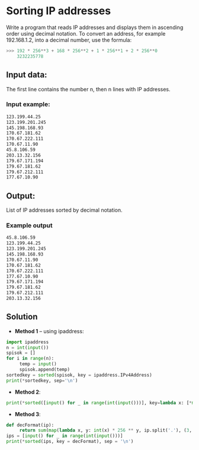 # Sorting IP addresses

Write a program that reads IP addresses and displays them in ascending order using decimal notation. To convert an address, for example 192.168.1.2, into a decimal number, use the formula:
```python
>>> 192 * 256**3 + 168 * 256**2 + 1 * 256**1 + 2 * 256**0
    3232235778
```

## Input data:

The first line contains the number n, then n lines with IP addresses.


### Input example:
```bash
123.199.44.25  
123.199.201.245  
145.198.168.93  
170.67.181.62  
170.67.222.111  
170.67.11.90  
45.8.106.59  
203.13.32.156  
179.67.171.194  
179.67.181.62  
179.67.212.111  
177.67.10.90  
```

    
## Output:

List of IP addresses sorted by decimal notation.

        
### Example output
```bash
45.8.106.59
123.199.44.25
123.199.201.245
145.198.168.93
170.67.11.90
170.67.181.62
170.67.222.111
177.67.10.90
179.67.171.194
179.67.181.62
179.67.212.111
203.13.32.156
```

## Solution
- __Method 1__ – using ipaddress:

```python        
import ipaddress
n = int(input())
spisok = []
for i in range(n):
     temp = input()
     spisok.append(temp)
sortedkey = sorted(spisok, key = ipaddress.IPv4Address)
print(*sortedkey, sep='\n')
```  

    
- __Method 2__:

```python   
print(*sorted([input() for _ in range(int(input()))], key=lambda x: [*map(int, x.split('.'))]), sep='\ n')
```    

    
- __Method 3__:

```python        
def decFormat(ip):
     return sum(map(lambda x, y: int(x) * 256 ** y, ip.split('.'), (3, 2, 1, 0)))
ips = [input() for _ in range(int(input()))]
print(*sorted(ips, key = decFormat), sep = '\n')
```
